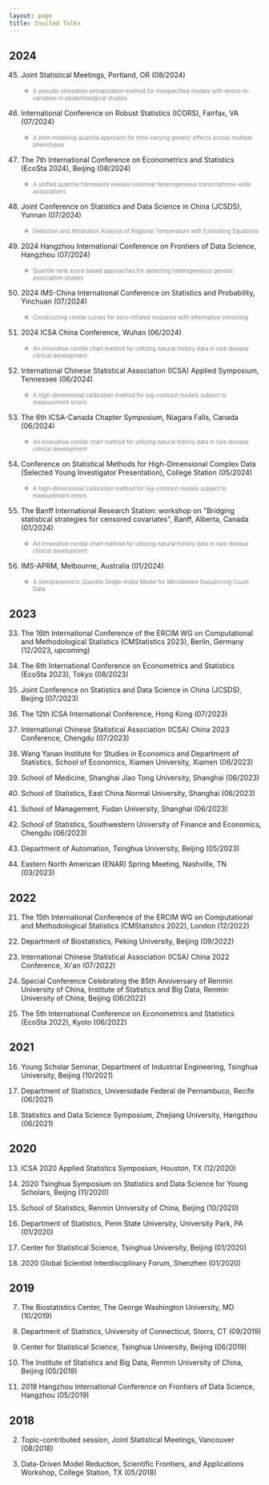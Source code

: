 ```yaml
---
layout: page
title: Invited Talks
---
```


## 2024 ##

45. Joint Statistical Meetings, Portland, OR (08/2024)
    - <span style="font-size:0.8em;color:grey"> A pseudo-simulation extrapolation method for misspecified models with errors-in-variables in epidemiological studies </span>

44. International Conference on Robust Statistics (ICORS), Fairfax, VA (07/2024)
    - <span style="font-size:0.8em;color:grey"> A joint-modeling quantile approach for time-varying genetic effects across multiple phenotypes </span>      

43. The 7th International Conference on Econometrics and Statistics (EcoSta 2024), Beijing (08/2024)
    - <span style="font-size:0.8em;color:grey"> A unified quantile framework reveals nonlinear heterogeneous transcriptome-wide associations </span>

42. Joint Conference on Statistics and Data Science in China (JCSDS), Yunnan (07/2024)
    - <span style="font-size:0.8em;color:grey"> Detection and Attribution Analysis of Regional Temperature with Estimating Equations </span>

41. 2024 Hangzhou International Conference on Frontiers of Data Science, Hangzhou (07/2024)
    - <span style="font-size:0.8em;color:grey"> Quantile rank score based approaches for detecting heterogeneous genetic association studies </span>

40. 2024 IMS-China International Conference on Statistics and Probability, Yinchuan (07/2024)
    - <span style="font-size:0.8em;color:grey"> Constructing centile curves for zero-inflated response with informative censoring </span>

39. 2024 ICSA China Conference, Wuhan (06/2024)
    - <span style="font-size:0.8em;color:grey"> An innovative centile chart method for utilizing natural history data in rare disease clinical development </span>

38. International Chinese Statistical Association (ICSA) Applied Symposium, Tennessee (06/2024)
    - <span style="font-size:0.8em;color:grey"> A high-dimensional calibration method for log-contrast models subject to measurement errors </span>

37. The 6th ICSA-Canada Chapter Symposium, Niagara Falls, Canada (06/2024)
    - <span style="font-size:0.8em;color:grey"> An innovative centile chart method for utilizing natural history data in rare disease clinical development </span>

36. Conference on Statistical Methods for High-Dimensional Complex Data (Selected Young Investigator Presentation), College Station (05/2024)
    - <span style="font-size:0.8em;color:grey"> A high-dimensional calibration method for log-contrast models subject to measurement errors </span>

35. The Banff International Research Station: workshop on "Bridging statistical strategies for censored covariates", Banff, Alberta, Canada (01/2024)
    - <span style="font-size:0.8em;color:grey"> An innovative centile chart method for utilizing natural history data in rare disease clinical development </span>

34. IMS-APRM, Melbourne, Australia (01/2024)
    - <span style="font-size:0.8em;color:grey"> A Semiparametric Quantile Single-Index Model for Microbiome Sequencing Count Data </span>

## 2023 ##

33. The 16th International Conference of the ERCIM WG on Computational and Methodological Statistics (CMStatistics 2023), Berlin, Germany (12/2023, upcoming)

32. The 6th International Conference on Econometrics and Statistics (EcoSta 2023), Tokyo (08/2023)

31. Joint Conference on Statistics and Data Science in China (JCSDS), Beijing (07/2023) 

30. The 12th ICSA International Conference, Hong Kong (07/2023)

29. International Chinese Statistical Association (ICSA) China 2023 Conference, Chengdu (07/2023)

28. Wang Yanan Institute for Studies in Economics and Department of Statistics, School of Economics, Xiamen University, Xiamen (06/2023)

27. School of Medicine, Shanghai Jiao Tong University, Shanghai (06/2023)

26. School of Statistics, East China Normal University, Shanghai (06/2023)

25. School of Management, Fudan University, Shanghai (06/2023)

24. School of Statistics, Southwestern University of Finance and Economics, Chengdu (06/2023)

23. Department of Automation, Tsinghua University, Beijing  (05/2023)

22. Eastern North American (ENAR) Spring Meeting,  Nashville, TN (03/2023)

## 2022 ##

21. The 15th International Conference of the ERCIM WG on Computational and Methodological Statistics (CMStatistics 2022), London (12/2022)

20. Department of Biostatistics, Peking University, Beijing (09/2022)

19. International Chinese Statistical Association (ICSA) China 2022 Conference, Xi'an (07/2022)

18. Special Conference Celebrating the 85th Anniversary of Renmin University of China, Institute of Statistics and Big Data, Renmin University of China, Beijing (06/2022)

17. The 5th International Conference on Econometrics and Statistics (EcoSta 2022), Kyoto (06/2022)

## 2021 ##

16. Young Scholar Seminar, Department of Industrial Engineering, Tsinghua University, Beijing (10/2021)

15. Department of Statistics, Universidade Federal de Pernambuco, Recife (06/2021)

14. Statistics and Data Science Symposium, Zhejiang University, Hangzhou (06/2021)

## 2020 ##

13. ICSA 2020 Applied Statistics Symposium, Houston, TX (12/2020)

12. 2020 Tsinghua Symposium on Statistics and Data Science for Young Scholars, Beijing (11/2020)

11. School of Statistics, Renmin University of China, Beijing (10/2020)

10. Department of Statistics, Penn State University, University Park, PA (01/2020)

9. Center for Statistical Science, Tsinghua University, Beijing (01/2020)

8. 2020 Global Scientist Interdisciplinary Forum, Shenzhen (01/2020)

## 2019 ##

7. The Biostatistics Center, The George Washington University, MD (10/2019)

6. Department of Statistics, University of Connecticut, Storrs, CT (09/2019)

5. Center for Statistical Science, Tsinghua University, Beijing (06/2019)

4. The Institute of Statistics and Big Data, Renmin University of China, Beijing (05/2019)

3. 2019 Hangzhou International Conference on Frontiers of Data Science, Hangzhou (05/2019)

## 2018 ##

2. Topic-contributed session, Joint Statistical Meetings, Vancouver (08/2018)

1. Data-Driven Model Reduction, Scientific Frontiers, and Applications Workshop, College Station, TX (05/2018)

